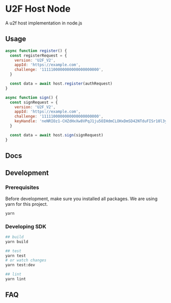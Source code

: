 U2F Host Node
=============

A u2f host implementation in node.js


## Usage
```javascript
async function register() {
  const registerRequest = {
    version: 'U2F_V2',
    appId: 'https://example.com',
    challenge: '1111100000000000000000000',
  }

  const data = await host.register(authRequest)
}

async function sign() {
  const signRequest = {
    version: 'U2F_V2',
    appId: 'https://example.com',
    challenge: '1111100000000000000000000',
    keyHandle: 'neNRIOz1-CHZdHxXw8VPqJ1ju5OIHdmCLOHxDmSD42NTduFISr10l3yPCNo8X9Jcizg661Jb1h_6FFaXawbNSw',
  }

  const data = await host.sign(signRequest)
}

```

## Docs

## Development
### Prerequisites
Before development, make sure you installed all packages. We are using yarn for this project.

```bash
yarn
```

### Developing SDK
```bash
## build
yarn build

## test
yarn test
# or watch changes
yarn test:dev

## lint
yarn lint
```

## FAQ

